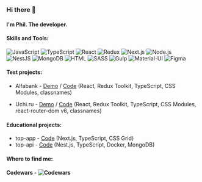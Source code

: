### Hi there 👋

#### I'm Phil. The developer.

#### Skills and Tools:

![JavaScript](https://img.shields.io/badge/JavaScript-gray?flat&logo=JavaScript)
![TypeScript](https://img.shields.io/badge/TypeScript-grey?flat&logo=TypeScript)
![React](https://img.shields.io/badge/React-grey?flat&logo=React)
![Redux](https://img.shields.io/badge/Redux-grey?flat&logo=Redux)
![Next.js](https://img.shields.io/badge/Next.js-grey?flat&logo=Next.js)
![Node.js](https://img.shields.io/badge/Node.js-grey?flat&logo=Node.js)  
![NestJS](https://img.shields.io/badge/Nest.js-grey?flat&logo=NestJS&logoColor=red)
![MongoDB](https://img.shields.io/badge/MongoDB-gray?flat&logo=MongoDB)
![HTML](https://img.shields.io/badge/HTML5-grey?flat&logo=HTML5)
![SASS](https://img.shields.io/badge/SASS-grey?flat&logo=Sass)
![Gulp](https://img.shields.io/badge/GULP-grey?flat&logo=gulp&logoColor=white)
![Material-UI](https://img.shields.io/badge/Material--UI-grey?flate&logo=Material-UI)
![Figma](https://img.shields.io/badge/Figma-grey?flat&logo=Figma&logoColor=white)

#### Test projects:

- Alfabank - [Demo](https://phildesign.github.io/alfabank-test-task/) / [Code](https://github.com/phildesign/alfabank-test-task) (React, Redux Toolkit, TypeScript, CSS Modules, classnames)

- Uchi.ru - [Demo](https://phildesign.github.io/frontend-challenge/) / [Code](https://github.com/phildesign/frontend-challenge) (React, Redux Toolkit, TypeScript, CSS Modules, react-router-dom v6, classnames)

#### Educational projects:

- top-app - [Code](https://github.com/phildesign/top-app) (Next.js, TypeScript, CSS Grid)
- top-api - [Code](https://github.com/phildesign/top-api) (Nest.js, TypeScript, Docker, MongoDB)

#### Where to find me:

#### Codewars - ![Codewars](https://www.codewars.com/users/Phil_23/badges/micro)
